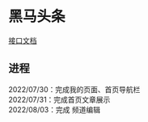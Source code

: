 # 黑马头条 
[接口文档](http://liufusong.top:8000/) 
## 进程  
2022/07/30：完成我的页面、首页导航栏  
2022/07/31：完成首页文章展示  
2022/08/03：完成 频道编辑
